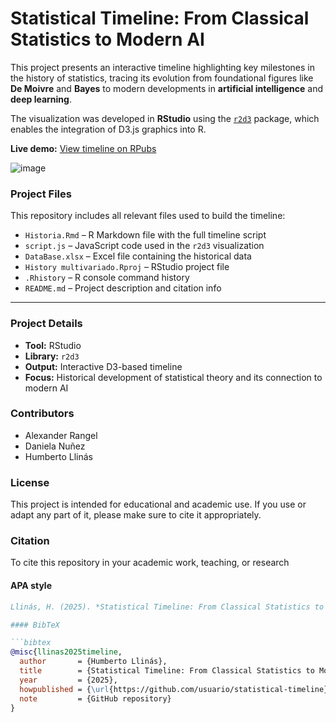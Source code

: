 # Statistical Timeline: From Classical Statistics to Modern AI

This project presents an interactive timeline highlighting key milestones in the history of statistics, tracing its evolution from foundational figures like **De Moivre** and **Bayes** to modern developments in **artificial intelligence** and **deep learning**.

The visualization was developed in **RStudio** using the [`r2d3`](https://cran.r-project.org/web/packages/r2d3/index.html) package, which enables the integration of D3.js graphics into R.

**Live demo:** [View timeline on RPubs](https://rpubs.com/hllinas/R_Multivariado_Historia)

![image](https://github.com/user-attachments/assets/6d308360-0c64-4a49-a423-a2cda9edd8db)


### Project Files

This repository includes all relevant files used to build the timeline:

- `Historia.Rmd` – R Markdown file with the full timeline script  
- `script.js` – JavaScript code used in the `r2d3` visualization  
- `DataBase.xlsx` – Excel file containing the historical data  
- `History multivariado.Rproj` – RStudio project file  
- `.Rhistory` – R console command history  
- `README.md` – Project description and citation info

---

### Project Details

- **Tool:** RStudio  
- **Library:** `r2d3`  
- **Output:** Interactive D3-based timeline  
- **Focus:** Historical development of statistical theory and its connection to modern AI  

### Contributors

- Alexander Rangel  
- Daniela Nuñez  
- Humberto Llinás

### License

This project is intended for educational and academic use. If you use or adapt any part of it, please make sure to cite it appropriately.

### Citation

To cite this repository in your academic work, teaching, or research

#### APA style

```bibtex
Llinás, H. (2025). *Statistical Timeline: From Classical Statistics to Modern AI* [GitHub repository]. GitHub. https://github.com/usuario/statistical-timeline

#### BibTeX

```bibtex
@misc{llinas2025timeline,
  author       = {Humberto Llinás},
  title        = {Statistical Timeline: From Classical Statistics to Modern AI},
  year         = {2025},
  howpublished = {\url{https://github.com/usuario/statistical-timeline}},
  note         = {GitHub repository}
}
